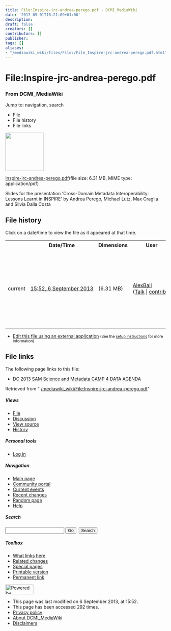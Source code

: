 ```yaml
---
title: File:Inspire-jrc-andrea-perego.pdf - DCMI_MediaWiki
date: '2017-09-01T16:21:09+01:00'
description: 
draft: false
creators: []
contributors: []
publisher: 
tags: []
aliases:
- "/mediawiki_wiki/files/File:/File_Inspire-jrc-andrea-perego.pdf.html"
---
```


<a id="top"></a>
# File:Inspire-jrc-andrea-perego.pdf

### From DCMI\_MediaWiki

Jump to: navigation, search
<!-- start content -->
- File
- File history
- File links

 [<img alt="" src="/skins/common/images/icons/fileicon-pdf.png" width="120" height="120">](/mediawiki_wiki/files/Inspire-jrc-andrea-perego.pdf)

[Inspire-jrc-andrea-perego.pdf](/mediawiki_wiki/files/Inspire-jrc-andrea-perego.pdf "Inspire-jrc-andrea-perego.pdf")‎(file size: 6.31 MB, MIME type: application/pdf)

Slides for the presentation 'Cross-Domain Metadata Interoperability: Lessons Learnt in INSPIRE' by Andrea Perego, Michael Lutz, Max Craglia and Silvia Dalla Costa

<!-- 
NewPP limit report
Preprocessor node count: 1/1000000
Post-expand include size: 0/2097152 bytes
Template argument size: 0/2097152 bytes
Expensive parser function count: 0/100
-->
## File history

Click on a date/time to view the file as it appeared at that time.

<table class="wikitable filehistory">
  <tr>
    <td></td>
    <th>Date/Time</th>
    <th>Dimensions</th>
    <th>User</th>
    <th>Comment</th>
  </tr>
  <tr>
    <td>current</td>
    <td class="filehistory-selected" style="white-space: nowrap;"><a href="/mediawiki_wiki/files/Inspire-jrc-andrea-perego.pdf">15:52, 6 September 2013</a></td>
    <td> <span style="white-space: nowrap;">(6.31 MB)</span>
    </td>
    <td>
      <a href="/index.php?title=User:AlexBall&amp;action=edit&amp;redlink=1" class="new mw-userlink" title="User:AlexBall (page does not exist)">AlexBall</a> <span style="white-space: nowrap;"> <span class="mw-usertoollinks">(<a href="/index.php?title=User_talk:AlexBall&amp;action=edit&amp;redlink=1" class="new" title="User talk:AlexBall (page does not exist)">Talk</a> | <a href="/index.php/Special:Contributions/AlexBall" title="Special:Contributions/AlexBall">contribs</a>)</span></span>
    </td>
    <td> <span class="comment">(Slides for the presentation 'Cross-Domain Metadata Interoperability: Lessons Learnt in INSPIRE' by Andrea Perego, Michael Lutz, Max Craglia and Silvia Dalla Costa)</span>
    </td>
  </tr>
</table>

  

- [Edit this file using an external application](/index.php?title=File:Inspire-jrc-andrea-perego.pdf&action=edit&externaledit=true&mode=file "File:Inspire-jrc-andrea-perego.pdf") <small>(See the <a href="http://www.mediawiki.org/wiki/Manual:External_editors" class="external text" rel="nofollow">setup instructions</a> for more information)</small>

## File links

The following page links to this file:

- [DC 2013 SAM Science and Metadata CAMP 4 DATA AGENDA](/index.php/DC_2013_SAM_Science_and_Metadata_CAMP_4_DATA_AGENDA "DC 2013 SAM Science and Metadata CAMP 4 DATA AGENDA")

Retrieved from " [/mediawiki_wiki/File:Inspire-jrc-andrea-perego.pdf](/mediawiki_wiki/files/File:/File:Inspire-jrc-andrea-perego.pdf.html)"

<!-- end content -->

##### Views

- [File](/mediawiki_wiki/files/File:/File:Inspire-jrc-andrea-perego.pdf.html "View the file page [c]")
- [Discussion](/index.php?title=File_talk:Inspire-jrc-andrea-perego.pdf&action=edit&redlink=1 "Discussion about the content page [t]")
- [View source](/index.php?title=File:Inspire-jrc-andrea-perego.pdf&action=edit "This page is protected.
You can view its source [e]")
- [History](/index.php?title=File:Inspire-jrc-andrea-perego.pdf&action=history "Past revisions of this page [h]")

##### Personal tools

- [Log in](/index.php?title=Special:UserLogin&returnto=File:Inspire-jrc-andrea-perego.pdf "You are encouraged to log in; however, it is not mandatory [o]")

<script type="text/javascript"> if (window.isMSIE55) fixalpha(); </script>

##### Navigation

- [Main page](/index.php/Main_Page "Visit the main page [z]")
- [Community portal](/index.php/DCMI_MediaWiki:Community_portal "About the project, what you can do, where to find things")
- [Current events](/index.php/DCMI_MediaWiki:Current_events "Find background information on current events")
- [Recent changes](/index.php/Special:RecentChanges "The list of recent changes in the wiki [r]")
- [Random page](/index.php/Special:Random "Load a random page [x]")
- [Help](/index.php/Help:Contents "The place to find out")

##### <label for="searchInput">Search</label>

<form action="/index.php" id="searchform">
				<input type="hidden" name="title" value="Special:Search">
				<input id="searchInput" title="Search DCMI_MediaWiki" accesskey="f" type="search" name="search">
				<input type="submit" name="go" class="searchButton" id="searchGoButton" value="Go" title="Go to a page with this exact name if exists"> 
				<input type="submit" name="fulltext" class="searchButton" id="mw-searchButton" value="Search" title="Search the pages for this text">
			</form>

##### Toolbox

- [What links here](/index.php/Special:WhatLinksHere/File:Inspire-jrc-andrea-perego.pdf "List of all wiki pages that link here [j]")
- [Related changes](/index.php/Special:RecentChangesLinked/File:Inspire-jrc-andrea-perego.pdf "Recent changes in pages linked from this page [k]")
- [Special pages](/index.php/Special:SpecialPages "List of all special pages [q]")
- [Printable version](/index.php?title=File:Inspire-jrc-andrea-perego.pdf&printable=yes "Printable version of this page [p]")
- [Permanent link](/index.php?title=File:Inspire-jrc-andrea-perego.pdf&oldid=5242 "Permanent link to this revision of the page")

<!-- end of the left (by default at least) column -->

 [<img src="/skins/common/images/poweredby_mediawiki_88x31.png" height="31" width="88" alt="Powered by MediaWiki">](http://www.mediawiki.org/)

- This page was last modified on 6 September 2013, at 15:52.
- This page has been accessed 292 times.
- [Privacy policy](/index.php/DCMI_MediaWiki:Privacy_policy "DCMI MediaWiki:Privacy policy")
- [About DCMI\_MediaWiki](/index.php/DCMI_MediaWiki:About "DCMI MediaWiki:About")
- [Disclaimers](/index.php/DCMI_MediaWiki:General_disclaimer "DCMI MediaWiki:General disclaimer")

<script>if (window.runOnloadHook) runOnloadHook();</script><!-- Served in 0.473 secs. -->
